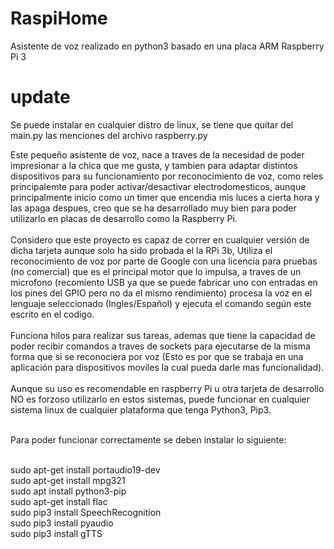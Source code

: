 # RaspiHome
Asistente de voz realizado en python3 basado en una placa ARM Raspberry Pi 3

# update
Se puede instalar en cualquier distro de linux, se tiene que quitar del main.py las menciones del archivo raspberry.py

Este pequeño asistente de voz, nace a traves de la necesidad de poder impresionar a la chica que me gusta, y tambien para adaptar distintos dispositivos para su funcionamiento por reconocimiento de voz, como reles principalemte para poder activar/desactivar electrodomesticos, aunque principalmente inicio como un timer que encendia mis luces a cierta hora y las apaga despues, creo que se ha desarrollado muy bien para poder utilizarlo en placas de desarrollo como la Raspberry Pi.<br><br>
Considero que este proyecto es capaz de correr en cualquier versión de dicha tarjeta aunque solo ha sido probada el la RPi 3b, Utiliza el reconocimiento de voz por parte de Google con una licencia para pruebas (no comercial) que es el principal motor que lo impulsa, a traves de un microfono (recomiento USB ya que se puede fabricar uno con entradas en los pines del GPIO pero no da el mismo rendimiento) procesa la voz en el lenguaje seleccionado (Ingles/Español) y ejecuta el comando según este escrito en el codigo.<br><br>
Funciona hilos para realizar sus tareas, ademas que tiene la capacidad de poder recibir comandos a traves de sockets para ejecutarse de la misma forma que si se reconociera por voz (Esto es por que se trabaja en una aplicación para dispositivos moviles la cual pueda darle mas funcionalidad).<br><br>
Aunque su uso es recomendable en raspberry Pi u otra tarjeta de desarrollo NO es forzoso utilizarlo en estos sistemas, puede funcionar en cualquier sistema linux de cualquier plataforma que tenga Python3, Pip3.<br><br>

Para poder funcionar correctamente se deben instalar lo siguiente:<br><br>

sudo apt-get install portaudio19-dev<br>
sudo apt-get install mpg321<br>
sudo apt install python3-pip<br>
sudo apt-get install flac<br>
sudo pip3 install SpeechRecognition<br>
sudo pip3 install pyaudio<br>
sudo pip3 install gTTS<br>

